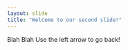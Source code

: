 ```yaml
---
layout: slide
title: "Welcome to our second slide!"
---
```

Blah Blah
Use the left arrow to go back!
